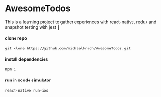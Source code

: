# AwesomeTodos

 This is a learning project to gather experiences with react-native, redux and snapshot testing with jest :metal:

#### clone repo
```
git clone https://github.com/michaelknoch/AwesomeTodos.git
```

#### install dependencies
```
npm i
```

#### run in xcode simulator
```
react-native run-ios
```
